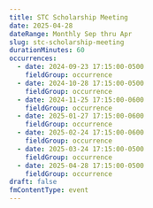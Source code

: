 ```yaml
---
title: STC Scholarship Meeting
date: 2025-04-28
dateRange: Monthly Sep thru Apr
slug: stc-scholarship-meeting
durationMinutes: 60
occurrences:
  - date: 2024-09-23 17:15:00-0500
    fieldGroup: occurrence
  - date: 2024-10-28 17:15:00-0500
    fieldGroup: occurrence
  - date: 2024-11-25 17:15:00-0600
    fieldGroup: occurrence
  - date: 2025-01-27 17:15:00-0600
    fieldGroup: occurrence
  - date: 2025-02-24 17:15:00-0600
    fieldGroup: occurrence
  - date: 2025-03-24 17:15:00-0500
    fieldGroup: occurrence
  - date: 2025-04-28 17:15:00-0500
    fieldGroup: occurrence
draft: false
fmContentType: event
---
```


